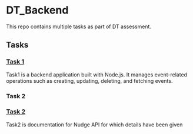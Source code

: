 # DT_Backend

This repo contains multiple tasks as part of DT assessment.

## Tasks

### [Task 1](https://github.com/Revanth686/DT_Backend/blob/main/task1/README.md)

Task1 is a backend application built with Node.js. It manages event-related operations such as creating, updating, deleting, and fetching events.

### Task 2

### [Task 2](https://github.com/Revanth686/DT_Backend/blob/main/task2/README.md)

Task2 is documentation for Nudge API for which details have been given
